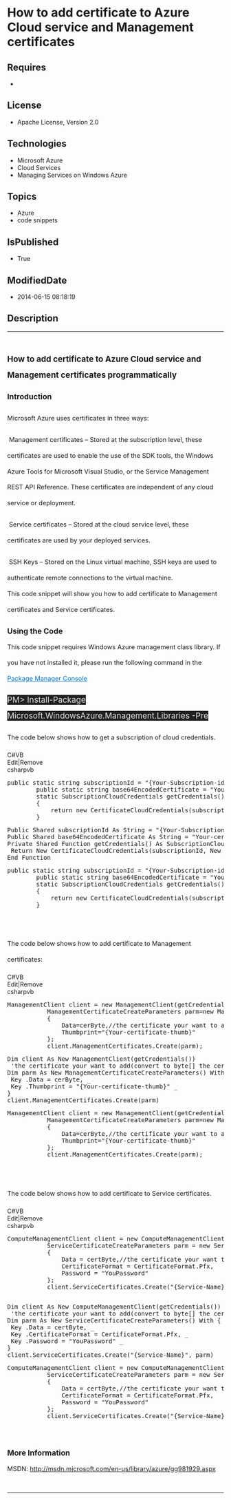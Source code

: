 # How to add certificate to Azure Cloud service and Management certificates
## Requires
* 
## License
* Apache License, Version 2.0
## Technologies
* Microsoft Azure
* Cloud Services
* Managing Services on Windows Azure
## Topics
* Azure
* code snippets
## IsPublished
* True
## ModifiedDate
* 2014-06-15 08:18:19
## Description

<hr>
<div><a href="http://blogs.msdn.com/b/onecode" style="margin-top:3px"><img src="http://bit.ly/onecodesampletopbanner" alt="">
</a></div>
<p style="margin-left:0pt; margin-right:0pt; margin-top:24pt; margin-bottom:0pt; font-size:10.0pt; line-height:27.6pt; direction:ltr; unicode-bidi:normal">
<span style="font-weight:bold; font-size:14pt"><span style="font-weight:bold; font-size:14pt">How to add certificate to Azure Cloud service and Managemen</span><span style="font-weight:bold; font-size:14pt">t certificates programmatically</span></span></p>
<p style="margin-left:0pt; margin-right:0pt; margin-top:10pt; margin-bottom:0pt; font-size:10.0pt; line-height:27.6pt; direction:ltr; unicode-bidi:normal">
<span style="font-weight:bold; font-size:13pt"><span style="font-weight:bold; font-size:13pt">Introduction</span></span></p>
<p style="margin-left:0pt; margin-right:0pt; margin-top:10pt; margin-bottom:0pt; font-size:10.0pt; line-height:27.6pt; direction:ltr; unicode-bidi:normal">
<span style="font-size:13pt"><span style="font-size:11pt">Microsoft Azure uses certificates in three ways:</span></span></p>
<p style="margin-left:0pt; margin-right:0pt; margin-top:10pt; margin-bottom:0pt; font-size:10.0pt; line-height:27.6pt; direction:ltr; unicode-bidi:normal">
<span style="font-size:13pt"><span style="font-size:11pt">&nbsp;</span><span style="font-size:11pt">Management certificates &ndash; Stored at the subscription level, these certificates are used to enable the use of the SDK tools, the Windows Azure Tools for
 Microsoft Visual Studio, or the Service Management REST API Reference. These certificates are independent of any cloud service or deployment.</span></span></p>
<p style="margin-left:0pt; margin-right:0pt; margin-top:10pt; margin-bottom:0pt; font-size:10.0pt; line-height:27.6pt; direction:ltr; unicode-bidi:normal">
<span style="font-size:13pt"><span style="font-size:11pt">&nbsp;</span><span style="font-size:11pt">Service certificates &ndash; Stored at the cloud service level, these certificates are used by your deployed services.</span></span></p>
<p style="margin-left:0pt; margin-right:0pt; margin-top:10pt; margin-bottom:0pt; font-size:10.0pt; line-height:27.6pt; direction:ltr; unicode-bidi:normal">
<span style="font-size:13pt"><span style="font-size:11pt">&nbsp;</span><span style="font-size:11pt">SSH Keys &ndash; Stored on the Linux virtual machine, SSH keys are used to authenticate remote connections to the virtual machine.</span></span></p>
<p style="margin-left:0pt; margin-right:0pt; margin-top:0pt; margin-bottom:10pt; font-size:10.0pt; line-height:27.6pt; direction:ltr; unicode-bidi:normal">
<span style="font-size:11pt"><span style="font-size:11pt">This code snippet will show you how to add certificate to
</span><span style="font-size:11pt">Management certificates</span><span style="font-size:11pt"> and
</span><span style="font-size:11pt">Service certificates</span><span style="font-size:11pt">.</span></span></p>
<p style="margin-left:0pt; margin-right:0pt; margin-top:10pt; margin-bottom:0pt; font-size:10.0pt; line-height:27.6pt; direction:ltr; unicode-bidi:normal">
<span style="font-weight:bold; font-size:13pt"><span style="font-weight:bold; font-size:13pt">Using the Code</span></span></p>
<p style="margin-left:0pt; margin-right:0pt; margin-top:0pt; margin-bottom:10pt; font-size:10.0pt; line-height:27.6pt; direction:ltr; unicode-bidi:normal">
<span style="font-size:11pt"><span style="font-size:11pt">This code snippet requires Windows Azure management class library. If you have not installed it, please run the following command in the
</span><a href="http://docs.nuget.org/docs/start-here/using-the-package-manager-console" style="text-decoration:none"><span style="color:#0071bc; text-decoration:underline">Package Manager Console</span></a></span></p>
<p style="margin-left:0pt; margin-right:0pt; margin-top:0pt; margin-bottom:10pt; font-size:10.0pt; line-height:27.6pt; direction:ltr; unicode-bidi:normal">
<span style="font-size:11pt"><span style="background-color:#202020; color:#e2e2e2; font-size:14pt">PM&gt; Install-Package Microsoft.WindowsAzure.Management.Libraries -Pre</span></span></p>
<p style="margin-left:0pt; margin-right:0pt; margin-top:0pt; margin-bottom:10pt; font-size:10.0pt; line-height:27.6pt; direction:ltr; unicode-bidi:normal">
<span style="font-size:11pt"><a name="OLE_LINK4"></a><a name="OLE_LINK5"></a><span style="font-size:11pt">The code below shows how to get a subscription
</span><span style="font-size:11pt">of </span><a name="_GoBack"></a><span style="font-size:11pt">cloud credentials</span><span style="font-size:11pt">.</span></span></p>
<div class="scriptcode">
<div class="pluginEditHolder" pluginCommand="mceScriptCode">
<div class="title"><span>C#</span><span>VB</span></div>
<div class="pluginLinkHolder"><span class="pluginEditHolderLink">Edit</span>|<span class="pluginRemoveHolderLink">Remove</span></div>
<span class="hidden">csharp</span><span class="hidden">vb</span>
<pre class="hidden">public static string subscriptionId = &quot;{Your-Subscription-id}&quot;;
        public static string base64EncodedCertificate = &quot;Your-certificate-Base64-string&quot;;
        static SubscriptionCloudCredentials getCredentials()
        {
            return new CertificateCloudCredentials(subscriptionId, new X509Certificate2(Convert.FromBase64String(base64EncodedCertificate)));
        }
</pre>
<pre class="hidden">Public Shared subscriptionId As String = &quot;{Your-Subscription-id}&quot;
Public Shared base64EncodedCertificate As String = &quot;Your-certificate-Base64-string&quot;
Private Shared Function getCredentials() As SubscriptionCloudCredentials
 Return New CertificateCloudCredentials(subscriptionId, New X509Certificate2(Convert.FromBase64String(base64EncodedCertificate)))
End Function
</pre>
<pre id="codePreview" class="csharp">public static string subscriptionId = &quot;{Your-Subscription-id}&quot;;
        public static string base64EncodedCertificate = &quot;Your-certificate-Base64-string&quot;;
        static SubscriptionCloudCredentials getCredentials()
        {
            return new CertificateCloudCredentials(subscriptionId, new X509Certificate2(Convert.FromBase64String(base64EncodedCertificate)));
        }</pre>
</div>
</div>
<p style="margin-left:0pt; margin-right:0pt; margin-top:0pt; margin-bottom:10pt; font-size:10.0pt; line-height:27.6pt; direction:ltr; unicode-bidi:normal">
<span style="font-size:11pt">&nbsp;</span></p>
<p style="margin-left:0pt; margin-right:0pt; margin-top:0pt; margin-bottom:10pt; font-size:10.0pt; line-height:27.6pt; direction:ltr; unicode-bidi:normal">
<span style="font-size:11pt"><span style="font-size:11pt">The code below shows how to add certificate to Management certificates:</span></span></p>
<div class="scriptcode">
<div class="pluginEditHolder" pluginCommand="mceScriptCode">
<div class="title"><span>C#</span><span>VB</span></div>
<div class="pluginLinkHolder"><span class="pluginEditHolderLink">Edit</span>|<span class="pluginRemoveHolderLink">Remove</span></div>
<span class="hidden">csharp</span><span class="hidden">vb</span>
<pre class="hidden">ManagementClient client = new ManagementClient(getCredentials());
           ManagementCertificateCreateParameters parm=new ManagementCertificateCreateParameters()
           {
               Data=cerByte,//the certificate your want to add(convert to byte[] the certificate should be cer )
               Thumbprint=&quot;{Your-certificate-thumb}&quot;
           };
           client.ManagementCertificates.Create(parm);
</pre>
<pre class="hidden">Dim client As New ManagementClient(getCredentials())
 'the certificate your want to add(convert to byte[] the certificate should be cer )
Dim parm As New ManagementCertificateCreateParameters() With { _
 Key .Data = cerByte, _
 Key .Thumbprint = &quot;{Your-certificate-thumb}&quot; _
}
client.ManagementCertificates.Create(parm)
</pre>
<pre id="codePreview" class="csharp">ManagementClient client = new ManagementClient(getCredentials());
           ManagementCertificateCreateParameters parm=new ManagementCertificateCreateParameters()
           {
               Data=cerByte,//the certificate your want to add(convert to byte[] the certificate should be cer )
               Thumbprint=&quot;{Your-certificate-thumb}&quot;
           };
           client.ManagementCertificates.Create(parm);</pre>
</div>
</div>
<p style="margin-left:0pt; margin-right:0pt; margin-top:0pt; margin-bottom:10pt; font-size:10.0pt; line-height:27.6pt; direction:ltr; unicode-bidi:normal">
<span style="font-size:11pt">&nbsp;</span></p>
<p style="margin-left:0pt; margin-right:0pt; margin-top:0pt; margin-bottom:10pt; font-size:10.0pt; line-height:27.6pt; direction:ltr; unicode-bidi:normal">
<span style="font-size:11pt"><span style="font-size:11pt">The code below shows how to add certificate to Service certificates.</span></span></p>
<div class="scriptcode">
<div class="pluginEditHolder" pluginCommand="mceScriptCode">
<div class="title"><span>C#</span><span>VB</span></div>
<div class="pluginLinkHolder"><span class="pluginEditHolderLink">Edit</span>|<span class="pluginRemoveHolderLink">Remove</span></div>
<span class="hidden">csharp</span><span class="hidden">vb</span>
<pre class="hidden">ComputeManagementClient client = new ComputeManagementClient(getCredentials());
           ServiceCertificateCreateParameters parm = new ServiceCertificateCreateParameters()
           {
               Data = certByte,//the certificate your want to add(convert to byte[] the certificate should be pfx )
               CertificateFormat = CertificateFormat.Pfx,
               Password = &quot;YouPassword&quot;
           };
           client.ServiceCertificates.Create(&quot;{Service-Name}&quot;, parm);
           
</pre>
<pre class="hidden">Dim client As New ComputeManagementClient(getCredentials())
 'the certificate your want to add(convert to byte[] the certificate should be pfx )
Dim parm As New ServiceCertificateCreateParameters() With { _
 Key .Data = certByte, _
 Key .CertificateFormat = CertificateFormat.Pfx, _
 Key .Password = &quot;YouPassword&quot; _
}
client.ServiceCertificates.Create(&quot;{Service-Name}&quot;, parm)
</pre>
<pre id="codePreview" class="csharp">ComputeManagementClient client = new ComputeManagementClient(getCredentials());
           ServiceCertificateCreateParameters parm = new ServiceCertificateCreateParameters()
           {
               Data = certByte,//the certificate your want to add(convert to byte[] the certificate should be pfx )
               CertificateFormat = CertificateFormat.Pfx,
               Password = &quot;YouPassword&quot;
           };
           client.ServiceCertificates.Create(&quot;{Service-Name}&quot;, parm);
           
</pre>
</div>
</div>
<div class="endscriptcode">&nbsp;</div>
<p style="margin-left:0pt; margin-right:0pt; margin-top:10pt; margin-bottom:0pt; font-size:10.0pt; line-height:27.6pt; direction:ltr; unicode-bidi:normal">
<span style="font-weight:bold; font-size:13pt"><span style="font-weight:bold; font-size:13pt">More Information</span></span></p>
<p style="margin-left:0pt; margin-right:0pt; margin-top:0pt; margin-bottom:10pt; font-size:10.0pt; line-height:27.6pt; direction:ltr; unicode-bidi:normal">
<span style="font-size:11pt"><span style="font-size:11pt">MSDN:</span><span style="font-size:11pt">
<a href="add certificate to Management certificates and Service certificates" target="_blank">
http://msdn.microsoft.com/en-us/library/azure/gg981929.aspx</a></span></span></p>
<p style="line-height:0.6pt; color:white">Microsoft All-In-One Code Framework is a free, centralized code sample library driven by developers' real-world pains and needs. The goal is to provide customer-driven code samples for all Microsoft development technologies,
 and reduce developers' efforts in solving typical programming tasks. Our team listens to developers&rsquo; pains in the MSDN forums, social media and various DEV communities. We write code samples based on developers&rsquo; frequently asked programming tasks,
 and allow developers to download them with a short sample publishing cycle. Additionally, we offer a free code sample request service. It is a proactive way for our developer community to obtain code samples directly from Microsoft.</p>
<hr>
<div><a href="http://go.microsoft.com/?linkid=9759640" style="margin-top:3px"><img src="http://bit.ly/onecodelogo" alt="">
</a></div>
